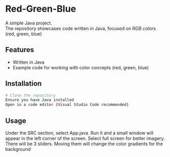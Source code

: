 # Red-Green-Blue

A simple Java project.  
The repository showcases code written in Java, focused on RGB colors (red, green, blue)

## Features

- Written in Java
- Example code for working with color concepts (red, green, blue)

## Installation

```bash
# Clone the repository
Ensure you have Java installed
Open in a code editor (Visual Studio Code recommended)
```

## Usage

Under the SRC section, select App.java. Run it and a small window will appear in the left corner of the screen. Select full screen for better imagery. There will be 3 sliders. Moving them will change the color gradients for the background
